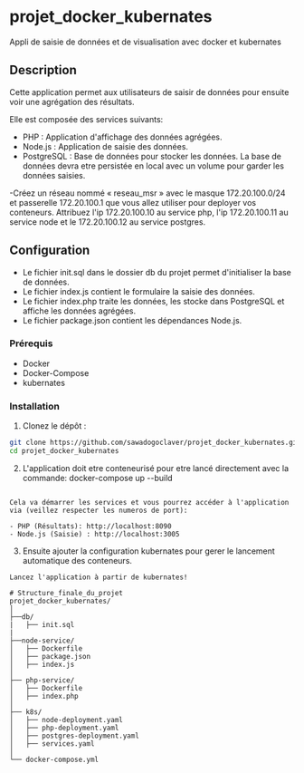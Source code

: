 # projet_docker_kubernates
Appli de saisie de données et de visualisation avec docker et kubernates

## Description

Cette application permet aux utilisateurs de saisir de données pour ensuite voir une agrégation des résultats.

Elle est composée des services suivants:
- PHP : Application d'affichage des données agrégées.
- Node.js : Application de saisie des données.
- PostgreSQL : Base de données pour stocker les données.
La base de données devra etre persistée en local avec un volume pour garder les données saisies.

-Créez un réseau nommé « reseau_msr » avec le masque 172.20.100.0/24 et passerelle 172.20.100.1 que vous allez utiliser pour deployer vos conteneurs. Attribuez l'ip 172.20.100.10 au service php, l'ip 172.20.100.11 au service node et le 172.20.100.12 au service postgres.

## Configuration
- Le fichier init.sql dans le dossier db du projet permet d'initialiser la base de données.
- Le fichier index.js contient le formulaire la saisie des données.
- Le fichier index.php traite les données, les stocke dans PostgreSQL et affiche les données agrégées.
- Le fichier package.json contient les dépendances Node.js.

### Prérequis

- Docker
- Docker-Compose
- kubernates

### Installation

1. Clonez le dépôt :

```sh
git clone https://github.com/sawadogoclaver/projet_docker_kubernates.git
cd projet_docker_kubernates
```
2. L'application doit etre conteneurisé pour etre lancé directement avec la commande: docker-compose up --build
```Le service node et php devront avoir un fichier dockerfile chacun pour compiler l'image du conteneur.

Cela va démarrer les services et vous pourrez accéder à l'application via (veillez respecter les numeros de port):

- PHP (Résultats): http://localhost:8090
- Node.js (Saisie) : http://localhost:3005

```
3. Ensuite ajouter la configuration kubernates pour gerer le lancement automatique des conteneurs.
``` Utilisez minicube et kubectl pour faire le deploiment.
Lancez l'application à partir de kubernates!

# Structure_finale_du_projet
projet_docker_kubernates/
│
├──db/
|   ├── init.sql
|
├──node-service/
│   ├── Dockerfile
│   ├── package.json
│   ├── index.js
│
├── php-service/
│   ├── Dockerfile
│   ├── index.php
│
├── k8s/
│   ├── node-deployment.yaml
│   ├── php-deployment.yaml
│   ├── postgres-deployment.yaml
│   ├── services.yaml
│
└── docker-compose.yml
